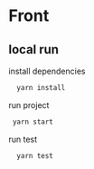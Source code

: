 # Front

## local run

install dependencies

```bash
  yarn install
```

run project

```bash
 yarn start
```

run test

```bash
  yarn test
```

